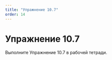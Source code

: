 ```yaml
---
title: "Упражнение 10.7"
order: 14
---
```


# Упражнение 10.7

Выполните Упражнение 10.7 в рабочей тетради.